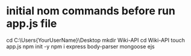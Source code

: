 # initial nom commands before run app.js file
cd C:\Users\{YourUserName}\Desktop
mkdir Wiki-API
cd Wiki-API
touch app.js
npm init -y
npm i express body-parser mongoose ejs
